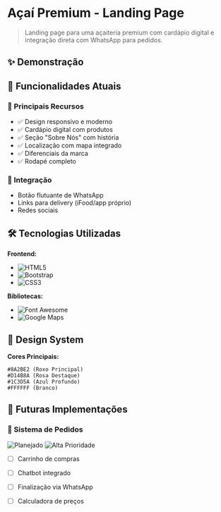 #  Açaí Premium - Landing Page

> Landing page para uma açaiteria premium com cardápio digital e integração direta com WhatsApp para pedidos.

## ✨ Demonstração



## 🚀 Funcionalidades Atuais

### 🎯 Principais Recursos
- ✅ Design responsivo e moderno
- ✅ Cardápio digital com produtos
- ✅ Seção "Sobre Nós" com história
- ✅ Localização com mapa integrado
- ✅ Diferenciais da marca
- ✅ Rodapé completo

### 📱 Integração
- Botão flutuante de WhatsApp
- Links para delivery (iFood/app próprio)
- Redes sociais

## 🛠 Tecnologias Utilizadas

**Frontend:**
- ![HTML5](https://img.shields.io/badge/HTML5-E34F26?style=flat-square&logo=html5&logoColor=white)
- ![Bootstrap](https://img.shields.io/badge/Bootstrap-7952B3?style=flat-square&logo=bootstrap&logoColor=white)
- ![CSS3](https://img.shields.io/badge/CSS3-1572B6?style=flat-square&logo=css3&logoColor=white)

**Bibliotecas:**
- ![Font Awesome](https://img.shields.io/badge/Font_Awesome-528DD7?style=flat-square&logo=font-awesome&logoColor=white)
- ![Google Maps](https://img.shields.io/badge/Google_Maps-4285F4?style=flat-square&logo=google-maps&logoColor=white)




## 🎨 Design System

**Cores Principais:**
```color
#8A2BE2 (Roxo Principal)
#D14B8A (Rosa Destaque)
#1C3D5A (Azul Profundo)
#FFFFFF (Branco)
```

## 🔮 Futuras Implementações

### 🛒 Sistema de Pedidos
<p>
  <img src="https://img.shields.io/badge/STATUS-PLANEJADO-blue?style=flat-square" alt="Planejado">
  <img src="https://img.shields.io/badge/PRIORIDADE-ALTA-red?style=flat-square" alt="Alta Prioridade">
</p>

- [ ] Carrinho de compras
- [ ] Chatbot integrado
- [ ] Finalização via WhatsApp
- [ ] Calculadora de preços

